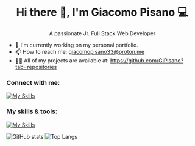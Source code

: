 <h1 align=center>Hi there 👋, I'm Giacomo Pisano 💻</h1>
<p align=center>A passionate Jr. Full Stack Web Developer</p>

* 🔭 I'm currently working on my personal portfolio.
* 📫 How to reach me: giacomopisano33@proton.me
* 👨‍💻 All of my projects are available at: https://github.com/GiPisano?tab=repositories
### Connect with me:
[![My Skills](https://skillicons.dev/icons?i=linkedin)](https://www.linkedin.com/in/giacomo-pisano-157966305/)

<h3>My skills & tools:</h3>

[![My Skills](https://skillicons.dev/icons?i=vscode,html,css,js,git,github,bootstrap,vuejs,sass,mysql,php,laravel,npm,vite)](https://skillicons.dev)

![GitHub stats](https://github-readme-stats.vercel.app/api?username=GiPisano&show_icons=true&theme=radical) 
![Top Langs](https://github-readme-stats.vercel.app/api/top-langs/?username=GiPisano&layout=compact&theme=radical)

